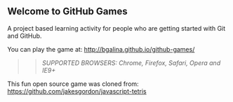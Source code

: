 ## Welcome to GitHub Games

A project based learning activity for people who are getting started with Git and GitHub.

You can play the game at: http://bgalina.github.io/github-games/

>> _*SUPPORTED BROWSERS*: Chrome, Firefox, Safari, Opera and IE9+_

This fun open source game was cloned from: https://github.com/jakesgordon/javascript-tetris
